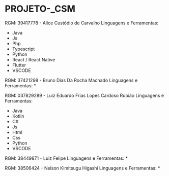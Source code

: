 # PROJETO-_CSM

RGM: 39417778 - Alice Custódio de Carvalho
Linguagens e Ferramentas:
* Java
* Js
* Php
* Typescript
* Python
* React / React Native
* Flutter
* VSCODE

RGM: 37421298 - Bruno Dias Da Rocha Machado
Linguagens e Ferramentas:
* 

RGM: 037829289 - Luiz Eduardo Frias Lopes Cardoso Rubião
Linguagens e Ferramentas:
* Java
* Kotlin
* C#
* Js
* Html
* Css
* Python
* VSCODE

RGM: 38449871 - Luiz Felipe
Linguagens e Ferramentas:
*

RGM: 38506424 - Nelson Kimitsugu Higashi
Linguagens e Ferramentas:
*
